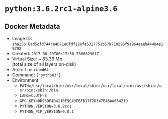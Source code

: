 # `python:3.6.2rc1-alpine3.6`

## Docker Metadata

- Image ID: `sha256:8ad5cfd744ce4071e6fdf128fe5327751b57a710296f9a964eaeb44484e19792`
- Created: `2017-06-20T00:17:50.736682901Z`
- Virtual Size: ~ 83.39 Mb  
  (total size of all layers on-disk)
- Arch: `linux`/`amd64`
- Command: `["python3"]`
- Environment:
  - `PATH=/usr/local/bin:/usr/local/sbin:/usr/local/bin:/usr/sbin:/usr/bin:/sbin:/bin`
  - `LANG=C.UTF-8`
  - `GPG_KEY=0D96DF4D4110E5C43FBFB17F2D347EA6AA65421D`
  - `PYTHON_VERSION=3.6.2rc1`
  - `PYTHON_PIP_VERSION=9.0.1`
